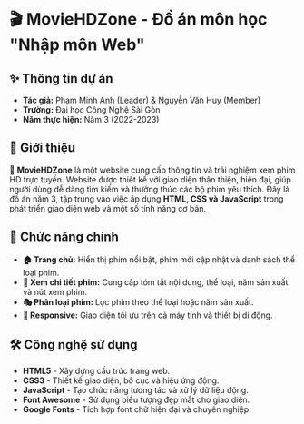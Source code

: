 # 🎬 MovieHDZone - Đồ án môn học "Nhập môn Web"

## ✨ Thông tin dự án
- **Tác giả:** Phạm Minh Anh (Leader) & Nguyễn Văn Huy (Member)
- **Trường:** Đại học Công Nghệ Sài Gòn
- **Năm thực hiện:** Năm 3 (2022-2023)

## 📌 Giới thiệu
🚀 **MovieHDZone** là một website cung cấp thông tin và trải nghiệm xem phim HD trực tuyến. Website được thiết kế với giao diện thân thiện, hiện đại, giúp người dùng dễ dàng tìm kiếm và thưởng thức các bộ phim yêu thích. Đây là đồ án năm 3, tập trung vào việc áp dụng **HTML, CSS và JavaScript** trong phát triển giao diện web và một số tính năng cơ bản.



## 🎥 Chức năng chính
- **🏠 Trang chủ:** Hiển thị phim nổi bật, phim mới cập nhật và danh sách thể loại phim.
- **📖 Xem chi tiết phim:** Cung cấp tóm tắt nội dung, thể loại, năm sản xuất và nút xem phim.
- **🎭 Phân loại phim:** Lọc phim theo thể loại hoặc năm sản xuất.
- **📱 Responsive:** Giao diện tối ưu trên cả máy tính và thiết bị di động.

## 🛠 Công nghệ sử dụng
- **HTML5** - Xây dựng cấu trúc trang web.
- **CSS3** - Thiết kế giao diện, bố cục và hiệu ứng động.
- **JavaScript** - Tạo chức năng tương tác và xử lý dữ liệu động.
- **Font Awesome** - Sử dụng biểu tượng đẹp mắt cho giao diện.
- **Google Fonts** - Tích hợp font chữ hiện đại và chuyên nghiệp.




